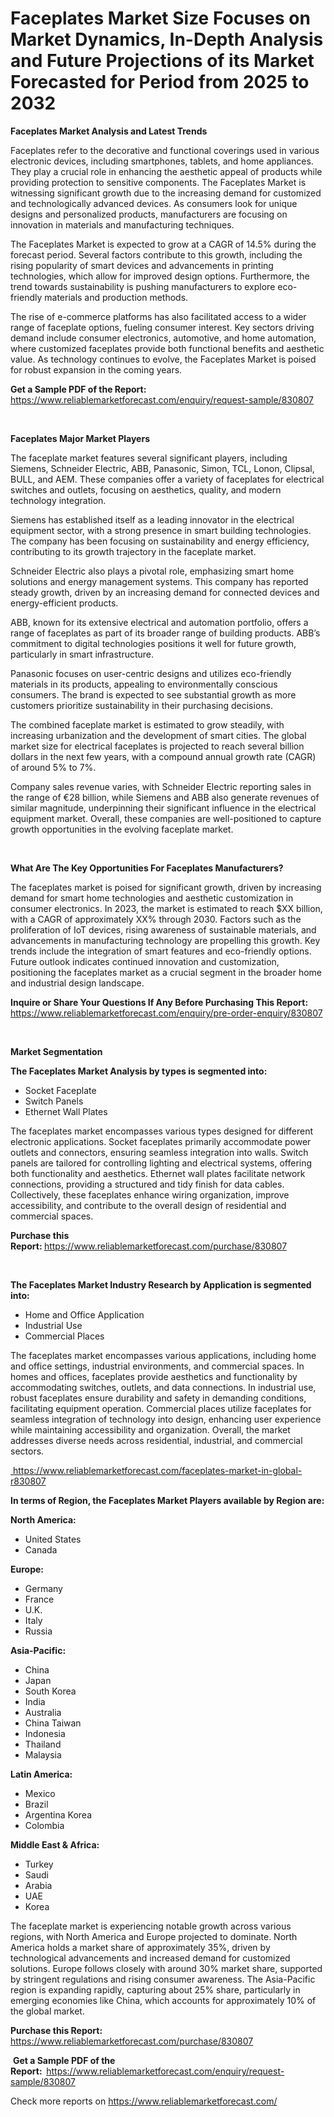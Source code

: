 <p><h1>Faceplates Market Size Focuses on Market Dynamics, In-Depth Analysis and Future Projections of its Market Forecasted for Period from 2025 to 2032</h1></p><p><strong>Faceplates Market Analysis and Latest Trends</strong></p>
<p><p>Faceplates refer to the decorative and functional coverings used in various electronic devices, including smartphones, tablets, and home appliances. They play a crucial role in enhancing the aesthetic appeal of products while providing protection to sensitive components. The Faceplates Market is witnessing significant growth due to the increasing demand for customized and technologically advanced devices. As consumers look for unique designs and personalized products, manufacturers are focusing on innovation in materials and manufacturing techniques. </p><p>The Faceplates Market is expected to grow at a CAGR of 14.5% during the forecast period. Several factors contribute to this growth, including the rising popularity of smart devices and advancements in printing technologies, which allow for improved design options. Furthermore, the trend towards sustainability is pushing manufacturers to explore eco-friendly materials and production methods. </p><p>The rise of e-commerce platforms has also facilitated access to a wider range of faceplate options, fueling consumer interest. Key sectors driving demand include consumer electronics, automotive, and home automation, where customized faceplates provide both functional benefits and aesthetic value. As technology continues to evolve, the Faceplates Market is poised for robust expansion in the coming years.</p></p>
<p><strong>Get a Sample PDF of the Report:&nbsp;</strong> <a href="https://www.reliablemarketforecast.com/enquiry/request-sample/830807?utm_campaign=3539&utm_medium=2&utm_source=Github&utm_content=ia&utm_term=06042025&utm_id=faceplates">https://www.reliablemarketforecast.com/enquiry/request-sample/830807</a></p>
<p>&nbsp;</p>
<p><strong>Faceplates Major Market Players</strong></p>
<p><p>The faceplate market features several significant players, including Siemens, Schneider Electric, ABB, Panasonic, Simon, TCL, Lonon, Clipsal, BULL, and AEM. These companies offer a variety of faceplates for electrical switches and outlets, focusing on aesthetics, quality, and modern technology integration.</p><p>Siemens has established itself as a leading innovator in the electrical equipment sector, with a strong presence in smart building technologies. The company has been focusing on sustainability and energy efficiency, contributing to its growth trajectory in the faceplate market.</p><p>Schneider Electric also plays a pivotal role, emphasizing smart home solutions and energy management systems. This company has reported steady growth, driven by an increasing demand for connected devices and energy-efficient products.</p><p>ABB, known for its extensive electrical and automation portfolio, offers a range of faceplates as part of its broader range of building products. ABB’s commitment to digital technologies positions it well for future growth, particularly in smart infrastructure.</p><p>Panasonic focuses on user-centric designs and utilizes eco-friendly materials in its products, appealing to environmentally conscious consumers. The brand is expected to see substantial growth as more customers prioritize sustainability in their purchasing decisions.</p><p>The combined faceplate market is estimated to grow steadily, with increasing urbanization and the development of smart cities. The global market size for electrical faceplates is projected to reach several billion dollars in the next few years, with a compound annual growth rate (CAGR) of around 5% to 7%.</p><p>Company sales revenue varies, with Schneider Electric reporting sales in the range of €28 billion, while Siemens and ABB also generate revenues of similar magnitude, underpinning their significant influence in the electrical equipment market. Overall, these companies are well-positioned to capture growth opportunities in the evolving faceplate market.</p></p>
<p>&nbsp;</p>
<p><strong>What Are The Key Opportunities For Faceplates Manufacturers?</strong></p>
<p><p>The faceplates market is poised for significant growth, driven by increasing demand for smart home technologies and aesthetic customization in consumer electronics. In 2023, the market is estimated to reach $XX billion, with a CAGR of approximately XX% through 2030. Factors such as the proliferation of IoT devices, rising awareness of sustainable materials, and advancements in manufacturing technology are propelling this growth. Key trends include the integration of smart features and eco-friendly options. Future outlook indicates continued innovation and customization, positioning the faceplates market as a crucial segment in the broader home and industrial design landscape.</p></p>
<p><strong>Inquire or Share Your Questions If Any Before Purchasing This Report:</strong> <a href="https://www.reliablemarketforecast.com/enquiry/pre-order-enquiry/830807?utm_campaign=3539&utm_medium=2&utm_source=Github&utm_content=ia&utm_term=06042025&utm_id=faceplates">https://www.reliablemarketforecast.com/enquiry/pre-order-enquiry/830807</a></p>
<p>&nbsp;</p>
<p><strong>Market Segmentation</strong></p>
<p><strong>The Faceplates Market Analysis by types is segmented into:</strong></p>
<p><ul><li>Socket Faceplate</li><li>Switch Panels</li><li>Ethernet Wall Plates</li></ul></p>
<p><p>The faceplates market encompasses various types designed for different electronic applications. Socket faceplates primarily accommodate power outlets and connectors, ensuring seamless integration into walls. Switch panels are tailored for controlling lighting and electrical systems, offering both functionality and aesthetics. Ethernet wall plates facilitate network connections, providing a structured and tidy finish for data cables. Collectively, these faceplates enhance wiring organization, improve accessibility, and contribute to the overall design of residential and commercial spaces.</p></p>
<p><strong>Purchase this Report:&nbsp;</strong><a href="https://www.reliablemarketforecast.com/purchase/830807?utm_campaign=3539&utm_medium=2&utm_source=Github&utm_content=ia&utm_term=06042025&utm_id=faceplates">https://www.reliablemarketforecast.com/purchase/830807</a></p>
<p>&nbsp;</p>
<p><strong>The Faceplates Market Industry Research by Application is segmented into:</strong></p>
<p><ul><li>Home and Office Application</li><li>Industrial Use</li><li>Commercial Places</li></ul></p>
<p><p>The faceplates market encompasses various applications, including home and office settings, industrial environments, and commercial spaces. In homes and offices, faceplates provide aesthetics and functionality by accommodating switches, outlets, and data connections. In industrial use, robust faceplates ensure durability and safety in demanding conditions, facilitating equipment operation. Commercial places utilize faceplates for seamless integration of technology into design, enhancing user experience while maintaining accessibility and organization. Overall, the market addresses diverse needs across residential, industrial, and commercial sectors.</p></p>
<p><a href="https://www.reliablemarketforecast.com/faceplates-market-in-global-r830807?utm_campaign=3539&utm_medium=2&utm_source=Github&utm_content=ia&utm_term=06042025&utm_id=faceplates">&nbsp;https://www.reliablemarketforecast.com/faceplates-market-in-global-r830807</a></p>
<p><strong>In terms of Region, the Faceplates Market Players available by Region are:</strong></p>
<p>
    <p> <strong> North America: </strong>
        <ul>
            <li>United States</li>
            <li>Canada</li>
        </ul>
        </p> 
    <p> <strong> Europe: </strong>
        <ul>
            <li>Germany</li>
            <li>France</li>
            <li>U.K.</li>
            <li>Italy</li>
            <li>Russia</li>
        </ul>
        </p> 
    <p> <strong> Asia-Pacific: </strong>
        <ul>
            <li>China</li>
            <li>Japan</li>
            <li>South Korea</li>
            <li>India</li>
            <li>Australia</li>
            <li>China Taiwan</li>
            <li>Indonesia</li>
            <li>Thailand</li>
            <li>Malaysia</li>
        </ul>
        </p> 
    <p> <strong> Latin America: </strong>
        <ul>
            <li>Mexico</li>
            <li>Brazil</li>
            <li>Argentina Korea</li>
            <li>Colombia</li>
        </ul>
        </p> 
    <p> <strong> Middle East & Africa: </strong>
        <ul>
            <li>Turkey</li>
            <li>Saudi</li>
            <li>Arabia</li>
            <li>UAE</li>
            <li>Korea</li>
        </ul>
    </p>
    </p>
<p><p>The faceplate market is experiencing notable growth across various regions, with North America and Europe projected to dominate. North America holds a market share of approximately 35%, driven by technological advancements and increased demand for customized solutions. Europe follows closely with around 30% market share, supported by stringent regulations and rising consumer awareness. The Asia-Pacific region is expanding rapidly, capturing about 25% share, particularly in emerging economies like China, which accounts for approximately 10% of the global market.</p></p>
<p><strong>Purchase this Report: </strong><a href="https://www.reliablemarketforecast.com/purchase/830807?utm_campaign=3539&utm_medium=2&utm_source=Github&utm_content=ia&utm_term=06042025&utm_id=faceplates">https://www.reliablemarketforecast.com/purchase/830807</a></p>
<p>&nbsp;<strong>Get a Sample PDF of the Report:&nbsp;&nbsp;</strong><a href="https://www.reliablemarketforecast.com/enquiry/request-sample/830807?utm_campaign=3539&utm_medium=2&utm_source=Github&utm_content=ia&utm_term=06042025&utm_id=faceplates">https://www.reliablemarketforecast.com/enquiry/request-sample/830807</a></p>
<p><strong></strong></p>
<p>Check more reports on <a href="https://www.reliablemarketforecast.com/?utm_campaign=3539&utm_medium=2&utm_source=Github&utm_content=ia&utm_term=06042025&utm_id=faceplates">https://www.reliablemarketforecast.com/</a></p>